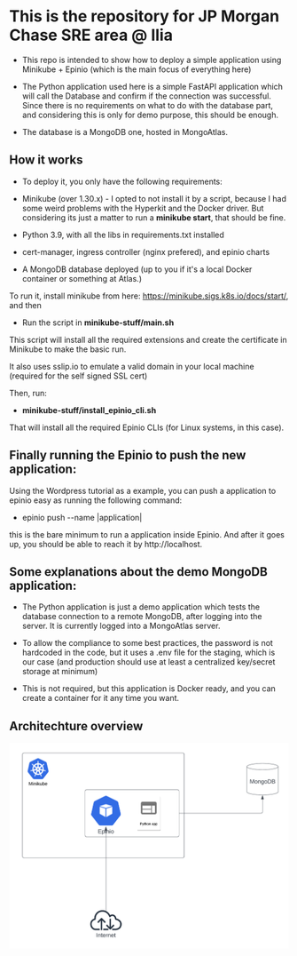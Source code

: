 # This is the repository for JP Morgan Chase SRE area @ Ilia

* This repo is intended to show how to deploy a simple application using Minikube + Epinio (which is the main focus of everything here)

* The Python application used here is a simple FastAPI application which will call the Database and confirm if the connection was successful. Since there is no requirements on what to do with the database part, and considering this is only for demo purpose, this should be enough.

* The database is a MongoDB one, hosted in MongoAtlas.

## How it works

* To deploy it, you only have the following requirements:

* Minikube (over 1.30.x) - I opted to not install it by a script, because I had some weird problems with the Hyperkit and the Docker driver. But considering its just a matter to run a **minikube start**, that should be fine.
* Python 3.9, with all the libs in requirements.txt installed
* cert-manager, ingress controller (nginx prefered), and epinio charts
* A MongoDB database deployed (up to you if it's a local Docker container or something at Atlas.)

To run it, install minikube from here: https://minikube.sigs.k8s.io/docs/start/, and then

* Run the script in **minikube-stuff/main.sh**

This script will install all the required extensions and create the certificate in Minikube to make the basic run. 

It also uses sslip.io to emulate a valid domain in your local machine (required for the self signed SSL cert)

Then, run:

* **minikube-stuff/install_epinio_cli.sh**

That will install all the required Epinio CLIs (for Linux systems, in this case).


## Finally running the Epinio to push the new application:

Using the Wordpress tutorial as a example, you can push a application to epinio easy as running the following command:

* epinio push --name |application| 

this is the bare minimum to run a application inside Epinio. And after it goes up, you should be able to reach it by http://localhost.

 
## Some explanations about the demo MongoDB application:

* The Python application is just a demo application which tests the database connection to a remote MongoDB, after logging into the server. It is currently logged into a MongoAtlas server.

* To allow the compliance to some best practices, the password is not hardcoded in the code, but it uses a .env file for the staging, which is our case (and production should use at least a centralized key/secret storage at minimum)

* This is not required, but this application is Docker ready, and you can create a container for it any time you want.

## Architechture overview

![alt text](cloudarch.png)